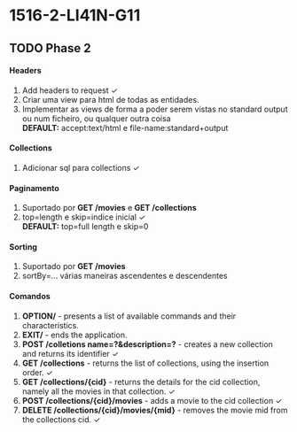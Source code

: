 # 1516-2-LI41N-G11

## TODO Phase 2

#### Headers

1. Add headers to request &#10003;
2. Criar uma view para html de todas as entidades.
3. Implementar as views de forma a poder serem vistas no standard output ou num ficheiro, ou qualquer outra coisa
<br>**DEFAULT:** accept:text/html e file-name:standard+output</br>

#### Collections
1. Adicionar sql para collections &#10003;

#### Paginamento
1. Suportado por **GET /movies** e **GET /collections**
2. top=length e skip=indice inicial &#10003;
<br>**DEFAULT:** top=full length e skip=0</br>

#### Sorting
1. Suportado por **GET /movies**
2. sortBy=... várias maneiras ascendentes e descendentes

#### Comandos
1. **OPTION/** - presents a list of available commands and their characteristics.
2. **EXIT/** - ends the application.
3. **POST /colletions name=?&description=?** - creates a new collection and returns its identifier &#10003;
4. **GET /collections** - returns the list of collections, using the insertion order. &#10003;
5. **GET /collections/{cid}** - returns the details for the cid collection, namely all the movies in that collection. &#10003;
6. **POST /collections/{cid}/movies** - adds a movie to the cid collection &#10003;
7. **DELETE /collections/{cid}/movies/{mid}** - removes the movie mid from the collections cid. &#10003;
